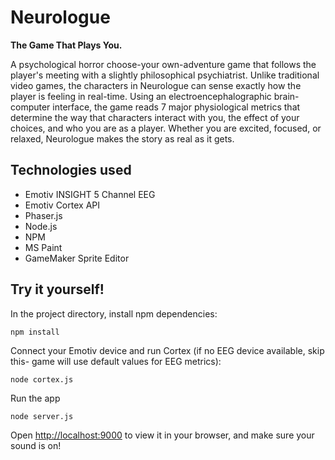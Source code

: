 # Neurologue
**The Game That Plays You.**

A psychological horror choose-your own-adventure game that follows the player's meeting with a slightly philosophical psychiatrist. Unlike traditional video games, the characters in Neurologue can sense exactly how the player is feeling in real-time. Using an electroencephalographic brain-computer interface, the game reads 7 major physiological metrics that determine the way that characters interact with you, the effect of your choices, and who you are as a player. Whether you are excited, focused, or relaxed, Neurologue makes the story as real as it gets.

## Technologies used
* Emotiv INSIGHT 5 Channel EEG
* Emotiv Cortex API
* Phaser.js
* Node.js
* NPM
* MS Paint
* GameMaker Sprite Editor

## Try it yourself!
In the project directory, install npm dependencies:

    npm install
Connect your Emotiv device and run Cortex (if no EEG device available, skip this- game will use default values for EEG metrics):

    node cortex.js
Run the app

    node server.js

Open [http://localhost:9000](http://localhost:9000) to view it in your browser, and make sure your sound is on!
